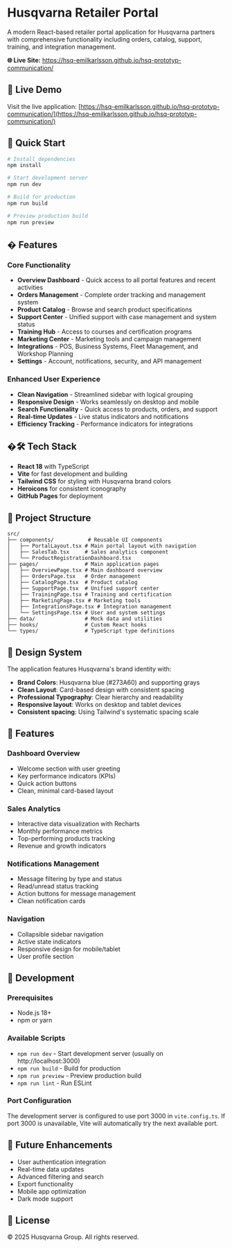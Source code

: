 # Husqvarna Retailer Portal

A modern React-based retailer portal application for Husqvarna partners with comprehensive functionality including orders, catalog, support, training, and integration management.

**🌐 Live Site:** https://hsq-emilkarlsson.github.io/hsq-prototyp-communication/

## 🚀 Live Demo

Visit the live application: [https://hsq-emilkarlsson.github.io/hsq-prototyp-communication/](https://hsq-emilkarlsson.github.io/hsq-prototyp-communication/)

## 🚀 Quick Start

```bash
# Install dependencies
npm install

# Start development server
npm run dev

# Build for production
npm run build

# Preview production build
npm run preview
```

## � Features

### Core Functionality
- **Overview Dashboard** - Quick access to all portal features and recent activities
- **Orders Management** - Complete order tracking and management system
- **Product Catalog** - Browse and search product specifications
- **Support Center** - Unified support with case management and system status
- **Training Hub** - Access to courses and certification programs
- **Marketing Center** - Marketing tools and campaign management
- **Integrations** - POS, Business Systems, Fleet Management, and Workshop Planning
- **Settings** - Account, notifications, security, and API management

### Enhanced User Experience
- **Clean Navigation** - Streamlined sidebar with logical grouping
- **Responsive Design** - Works seamlessly on desktop and mobile
- **Search Functionality** - Quick access to products, orders, and support
- **Real-time Updates** - Live status indicators and notifications
- **Efficiency Tracking** - Performance indicators for integrations

## �🛠️ Tech Stack

- **React 18** with TypeScript
- **Vite** for fast development and building
- **Tailwind CSS** for styling with Husqvarna brand colors
- **Heroicons** for consistent iconography
- **GitHub Pages** for deployment

## 📁 Project Structure

```
src/
├── components/           # Reusable UI components
│   ├── PortalLayout.tsx # Main portal layout with navigation
│   ├── SalesTab.tsx     # Sales analytics component
│   └── ProductRegistrationDashboard.tsx
├── pages/               # Main application pages
│   ├── OverviewPage.tsx # Main dashboard overview
│   ├── OrdersPage.tsx   # Order management
│   ├── CatalogPage.tsx  # Product catalog
│   ├── SupportPage.tsx  # Unified support center
│   ├── TrainingPage.tsx # Training and certification
│   ├── MarketingPage.tsx # Marketing tools
│   ├── IntegrationsPage.tsx # Integration management
│   └── SettingsPage.tsx # User and system settings
├── data/                # Mock data and utilities
├── hooks/               # Custom React hooks
└── types/               # TypeScript type definitions
```

## 🎨 Design System

The application features Husqvarna's brand identity with:

- **Brand Colors**: Husqvarna blue (#273A60) and supporting grays
- **Clean Layout**: Card-based design with consistent spacing
- **Professional Typography**: Clear hierarchy and readability
- **Responsive layout**: Works on desktop and tablet devices
- **Consistent spacing**: Using Tailwind's systematic spacing scale

## 📱 Features

### Dashboard Overview
- Welcome section with user greeting
- Key performance indicators (KPIs)
- Quick action buttons
- Clean, minimal card-based layout

### Sales Analytics
- Interactive data visualization with Recharts
- Monthly performance metrics
- Top-performing products tracking
- Revenue and growth indicators

### Notifications Management
- Message filtering by type and status
- Read/unread status tracking
- Action buttons for message management
- Clean notification cards

### Navigation
- Collapsible sidebar navigation
- Active state indicators
- Responsive design for mobile/tablet
- User profile section

## 🔧 Development

### Prerequisites
- Node.js 18+
- npm or yarn

### Available Scripts

- `npm run dev` - Start development server (usually on http://localhost:3000)
- `npm run build` - Build for production
- `npm run preview` - Preview production build
- `npm run lint` - Run ESLint

### Port Configuration

The development server is configured to use port 3000 in `vite.config.ts`. If port 3000 is unavailable, Vite will automatically try the next available port.

## 🎯 Future Enhancements

- User authentication integration
- Real-time data updates
- Advanced filtering and search
- Export functionality
- Mobile app optimization
- Dark mode support

## 📄 License

© 2025 Husqvarna Group. All rights reserved.
